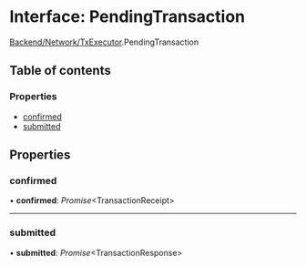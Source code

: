 # Interface: PendingTransaction

[Backend/Network/TxExecutor](../modules/backend_network_txexecutor.md).PendingTransaction

## Table of contents

### Properties

- [confirmed](backend_network_txexecutor.pendingtransaction.md#confirmed)
- [submitted](backend_network_txexecutor.pendingtransaction.md#submitted)

## Properties

### confirmed

• **confirmed**: _Promise_<TransactionReceipt\>

---

### submitted

• **submitted**: _Promise_<TransactionResponse\>
